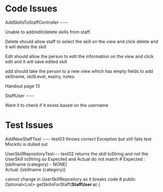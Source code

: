 # Code Issues 

AddSkillsToStaffController ----

Unable to add/edit/delete skills from staff. 

Delete should allow staff to select the skill on the view and click delete and it will delete the skill

Edit should allow the person to edit the information on the view and click edit and it will save edited skill

add should take the person to a new view which has empty fields to add skillname, skillLevel, expiry, notes.

Handout page 13 


StaffUser ---- 

Want it to check if it exists based on the username

# Test Issues 

AddNewStaffTest ---- 
test03 throws correct Exception but still fails test 
Mockito is dulled out 

UserSkillRepositoryTest---
test02 returns the skill toString and not the UserSkill toString so Expected and Actual do not match #
Expected :[skillname (category) - NONE]    
Actual   :[skillname (category)]

cannot change in UserSkillRepository as it breaks code #
public Optional<List<UserSkill>> getSkillsForStaff(**StaffUser u**) {

